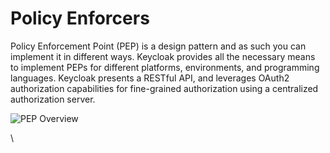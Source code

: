 # Policy Enforcers

Policy Enforcement Point (PEP) is a design pattern and as such you can implement it in different ways. Keycloak provides all the necessary means to implement PEPs for different platforms, environments, and programming languages. Keycloak presents a RESTful API, and leverages OAuth2 authorization capabilities for fine-grained authorization using a centralized authorization server.

![PEP Overview](https://wjw465150.gitbooks.io/keycloak-documentation/content/authorization\_services/images/pep-pattern-diagram.png)

\
